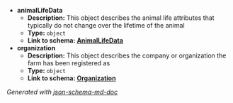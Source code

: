  - <b id="#/properties/animalLifeData">animalLifeData</b>
	 - **Description:** This object describes the animal life attributes that typically do not change over the lifetime of the animal
	 - **Type:** `object`
	 - <b id="animallifedataanimallifedata.md">Link to schema: [AnimalLifeData](AnimalLifeData.md)</b>
 - <b id="#/properties/organization">organization</b>
	 - **Description:** This object describes the company or organization the farm has been registered as
	 - **Type:** `object`
	 - <b id="organizationorganization.md">Link to schema: [Organization](Organization.md)</b>

_Generated with [json-schema-md-doc](https://brianwendt.github.io/json-schema-md-doc/)_